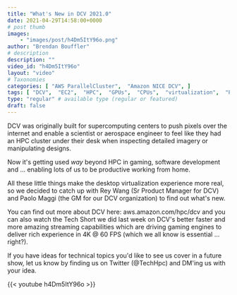 ```yaml
---
title: "What's New in DCV 2021.0"
date: 2021-04-29T14:58:00+0000
# post thumb
images:
    - "images/post/h4Dm5ItY96o.png"
author: "Brendan Bouffler"
# description
description: ""
video_id: "h4Dm5ItY96o"
layout: "video"
# Taxonomies
categories: [ "AWS ParallelCluster",  "Amazon NICE DCV", ]
tags: [ "DCV",  "EC2",  "HPC",  "GPUs",  "CPUs",  "virtualization",  "ParallelCluster",  "vizualization",  "High Performance Computing",  "techshorts", ]
type: "regular" # available type (regular or featured)
draft: false
---
```


DCV was originally built for supercomputing centers to push pixels over the internet and enable a scientist or aerospace engineer to feel like they had an HPC cluster under their desk when inspecting detailed imagery or manipulating designs.

Now it's getting used _way_ beyond HPC in gaming, software development and ... enabling lots of us to be productive working from home.

All these little things make the desktop virtualization experience more real, so we decided to catch up with Rey Wang (Sr Product Manager for DCV) and Paolo Maggi (the GM for our DCV organization) to find out what's new.

You can find out more about DCV here: aws.amazon.com/hpc/dcv and you can also watch the Tech Short we did last week on DCV's better faster and more amazing streaming capabilities which are driving gaming engines to deliver rich experience in 4K @ 60 FPS (which we all know is essential ... right?).

If you have ideas for technical topics you'd like to see us cover in a future show, let us know by finding us on Twitter (@TechHpc) and DM'ing us with your idea.

{{< youtube h4Dm5ItY96o >}}